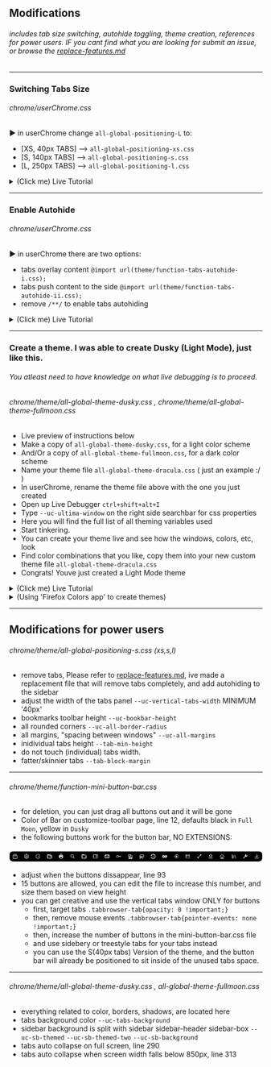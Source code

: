 ## Modifications

###### includes tab size switching, autohide toggling, theme creation, references for power users. IF you cant find what you are looking for submit an issue, or browse the [replace-features.md](replace-features.md)

---

### Switching Tabs Size

###### chrome/userChrome.css

► in userChrome change `all-global-positioning-L` to: <br>
- [XS, 40px TABS] --> `all-global-positioning-xs.css` <br>
- [S, 140px TABS] --> `all-global-positioning-s.css` <br>
- [L, 250px TABS] --> `all-global-positioning-l.css` <br>

<details>
  <summary>(Click me) Live Tutorial</summary>

![tabsize](preview/tabsize.png)
![tabsizechange](preview/tabsizechange.gif)
</details>

---

### Enable Autohide

###### chrome/userChrome.css

► in userChrome there are two options:<br>
- tabs overlay content `@import url(theme/function-tabs-autohide-i.css);`
- tabs push content to the side `@import url(theme/function-tabs-autohide-ii.css);`
- remove `/**/` to enable tabs autohiding

<details>
  <summary>(Click me) Live Tutorial</summary>

![tabsizechange](preview/autohidechange.gif)
![tabsize](preview/autohideon.gif)
</details>

---

### Create a theme. I was able to create Dusky (Light Mode), just like this.
###### You atleast need to have knowledge on what live debugging is to proceed.
###### chrome/theme/all-global-theme-dusky.css , chrome/theme/all-global-theme-fullmoon.css

- Live preview of instructions below
- Make a copy of `all-global-theme-dusky.css`, for a light color scheme
- And/Or a copy of `all-global-theme-fullmoon.css`, for a dark color scheme
- Name your theme file `all-global-theme-dracula.css` ( just an example :/ )
- In userChrome, rename the theme file above with the one you just created
- Open up Live Debugger `ctrl+shift+alt+I`
- Type `--uc-ultima-window` on the right side searchbar for css properties
- Here you will find the full list of all theming variables used
- Start tinkering.
- You can create your theme live and see how the windows, colors, etc, look
- Find color combinations that you like, copy them into your new custom theme file `all-global-theme-dracula.css`
- Congrats! Youve just created a Light Mode theme

<details>
  <summary>(Click me) Live Tutorial</summary>

![tabsizechange](preview/createtheme.gif)
![tabsize](preview/createthemelive.gif)
</details>

<details>
  <summary>(Using 'Firefox Colors app' to create themes)</summary>

###### Did this in 2 minutes, just showing that it is definitely possible.
![Screenshot_1](https://github.com/soulhotel/FF-CSS-ULTIMA/assets/155501797/50ede808-227d-4ef0-b49b-692c8cf70b64)
</details>

---

## Modifications for power users

###### chrome/theme/all-global-positioning-s.css (xs,s,l)

- remove tabs, Please refer to [replace-features.md](replace-features.md), ive made a replacement file that will remove tabs completely, and add autohiding to the sidebar
- adjust the width of the tabs panel `--uc-vertical-tabs-width` MINIMUM '40px'
- bookmarks toolbar height `--uc-bookbar-height`
- all rounded corners `--uc-all-border-radius`
- all margins, "spacing between windows" `--uc-all-margins`
- inidividual tabs height `--tab-min-height`
- do not touch (individual) tabs width.
- fatter/skinnier tabs `--tab-block-margin`

---

###### chrome/theme/function-mini-button-bar.css

- for deletion, you can just drag all buttons out and it will be gone
- Color of Bar on customize-toolbar page, line 12, defaults black in `Full Moon`, yellow in `Dusky`
- the following buttons work for the button bar, NO EXTENSIONS:

![prevminibar](preview/prevmini-bar.png)

- adjust when the buttons dissappear, line 93
- 15 buttons are allowed, you can edit the file to increase this number, and size them based on view height
- you can get creative and use the vertical tabs window ONLY for buttons
  - first, target tabs `.tabbrowser-tab{opacity: 0 !important;}`
  - then, remove mouse events `.tabbrowser-tab{pointer-events: none !important;}`
  - then, increase the number of buttons in the mini-button-bar.css file
  - and use sidebery or treestyle tabs for your tabs instead
  - you can use the S(40px tabs) Version of the theme, and the button bar will already be positioned to sit inside of the unused tabs space.

---

###### chrome/theme/all-global-theme-dusky.css , all-global-theme-fullmoon.css

- everything related to color, borders, shadows, are located here
- tabs background color `--uc-tabs-background`
- sidebar background is split with sidebar sidebar-header sidebar-box `--uc-sb-themed` `--uc-sb-themed-two` `--uc-sb-background`
- tabs auto collapse on full screen, line 290
- tabs auto collapse when screen width falls below 850px, line 313
